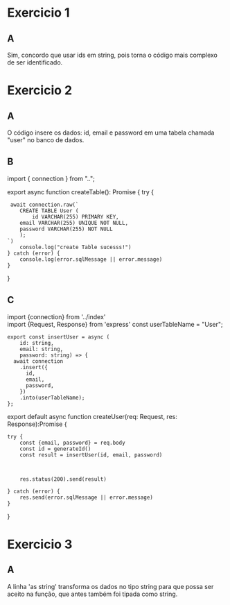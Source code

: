 Exercicio 1
============
A
-----
Sim, concordo que usar ids em string, pois torna o código mais complexo de ser identificado.

Exercicio 2
====
A
----
O código insere os dados: id, email e password em uma tabela chamada "user" no banco de dados.

B
-----
import { connection } from "..";

export async function createTable(): Promise<void> {
    try {

     await connection.raw(`
        CREATE TABLE User (
            id VARCHAR(255) PRIMARY KEY,
        email VARCHAR(255) UNIQUE NOT NULL,
        password VARCHAR(255) NOT NULL
        );
    `)
        console.log("create Table sucesss!")
    } catch (error) {
        console.log(error.sqlMessage || error.message)
    }
}

C
-----
import {connection} from '../index'  
import {Request, Response} from 'express'
const userTableName = "User";

	export const insertUser = async (
		id: string, 
		email: string, 
		password: string) => {
	  await connection
	    .insert({
	      id,
	      email,
	      password,
	    })
	    .into(userTableName);
	};

    


export default async function createUser(req: Request, res: Response):Promise<void> {
    
    try {
        const {email, password} = req.body
        const id = generateId() 
        const result = insertUser(id, email, password)
      


        res.status(200).send(result)

    } catch (error) {
        res.send(error.sqlMessage || error.message)
    }
    
}

Exercicio 3
=====
A
---
A linha 'as string' transforma os dados no tipo string para que possa ser aceito na função, que antes também foi tipada como string.

